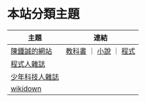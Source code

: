 # 本站分類主題

| 主題 | 連結 |
|-------|--------|
| [陳鍾誠的網站](../ccc/home.html) |  [教科書](../book/home.html) ｜  [小說](../novel/home.html) ｜ [程式](../ccc/code.html)   |
| [程式人雜誌](../pmag/home.html) |  |
| [少年科技人雜誌](../ymag/home.html)   | |
| [wikidown](../wikidown/home.html) |  |


